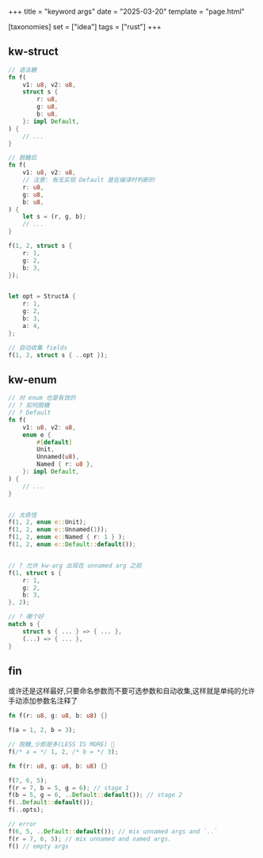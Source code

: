+++
title = "keyword args"
date = "2025-03-20"
template = "page.html"

[taxonomies]
set = ["idea"]
tags = ["rust"]
+++

## kw-struct

```rust
// 语法糖
fn f(
    v1: u8, v2: u8, 
    struct s {
        r: u8,
        g: u8,
        b: u8,
    }: impl Default,
) {
    // ...
}

// 脱糖后 
fn f(
    v1: u8, v2: u8, 
    // 注意: 有无实现 Default 是在编译时判断的
    r: u8, 
    g: u8,
    b: u8,
) {
    let s = (r, g, b);
    // ...
}

f(1, 2, struct s {
    r: 1,
    g: 2,
    b: 3,
});


let opt = StructA {
    r: 1, 
    g: 2, 
    b: 3, 
    a: 4,
};

// 自动收集 fields
f(1, 2, struct s { ..opt });

```

## kw-enum

```rust
// 对 enum 也是有效的
// ? 如何脱糖
// ? Default
fn f(
    v1: u8, v2: u8, 
    enum e {
        #[default]
        Unit,
        Unnamed(u8),
        Named { r: u8 },
    }: impl Default,
) {
    // ...
}


// 太奇怪
f(1, 2, enum e::Unit);
f(1, 2, enum e::Unnamed(1));
f(1, 2, enum e::Named { r: 1 } );
f(1, 2, enum e::Default::default());

```

```rust

// ? 允许 kw-arg 出现在 unnamed arg 之前
f(1, struct s {
    r: 1,
    g: 2,
    b: 3,
}, 2);

// ? 哪个好
match s {
    struct s { ... } => { ... },
    (...) => { ... },
}

```

## fin

或许还是这样最好,只要命名参数而不要可选参数和自动收集,这样就是单纯的允许手动添加参数名注释了

```rust
fn f(r: u8, g: u8, b: u8) {}

f(a = 1, 2, b = 3);

// 脱糖,少即是多(LESS IS MORE) 🤣
f(/* a = */ 1, 2, /* b = */ 3);
```


```rust
fn f(r: u8, g: u8, b: u8) {}

f(7, 6, 5);
f(r = 7, b = 5, g = 6); // stage 1
f(b = 5, g = 6, ..Default::default()); // stage 2
f(..Default::default());
f(..opts); 

// error
f(6, 5, ..Default::default()); // mix unnamed args and `..`
f(r = 7, 6, 5); // mix unnamed and named args.
f() // empty args

```

[^03221733]: https://github.com/rust-lang/rfcs/issues/323
